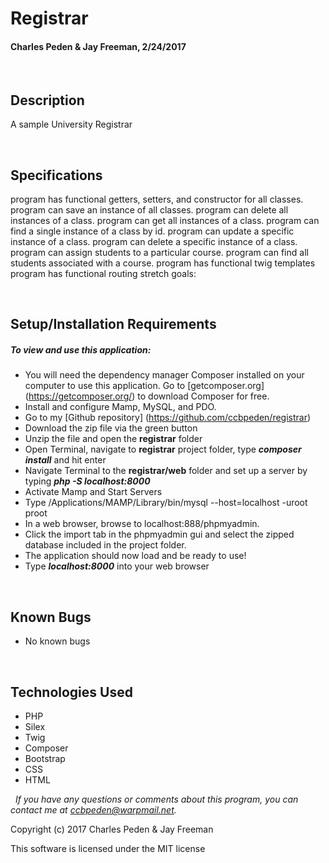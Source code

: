 # **Registrar**
#### Charles Peden & Jay Freeman, 2/24/2017

&nbsp;
## Description
A sample University Registrar

&nbsp;
## Specifications

program has functional getters, setters, and constructor for all classes. 
program can save an instance of all classes. 
program can delete all instances of a class. 
program can get all instances of a class. 
program can find a single instance of a class by id. 
program can update a specific instance of a class. 
program can delete a specific instance of a class. 
program can assign students to a particular course. 
program can find all students associated with a course. 
program has functional twig templates program has functional routing stretch goals:


&nbsp;
## Setup/Installation Requirements
##### _To view and use this application:_
* You will need the dependency manager Composer installed on your computer to use this application. Go to [getcomposer.org] (https://getcomposer.org/) to download Composer for free.
* Install and configure Mamp, MySQL, and PDO.
* Go to my [Github repository] (https://github.com/ccbpeden/registrar)
* Download the zip file via the green button
* Unzip the file and open the **registrar** folder
* Open Terminal, navigate to **registrar** project folder, type **_composer install_** and hit enter
* Navigate Terminal to the **registrar/web** folder and set up a server by typing **_php -S localhost:8000_**
* Activate Mamp and Start Servers
* Type /Applications/MAMP/Library/bin/mysql --host=localhost -uroot proot
* In a web browser, browse to localhost:888/phpmyadmin.
* Click the import tab in the phpmyadmin gui and select the zipped database included in the project folder.
* The application should now load and be ready to use!
* Type **_localhost:8000_** into your web browser

&nbsp;
## Known Bugs
* No known bugs

&nbsp;
## Technologies Used
* PHP
* Silex
* Twig
* Composer
* Bootstrap
* CSS
* HTML

&nbsp;
_If you have any questions or comments about this program, you can contact me at [ccbpeden@warpmail.net](mailto:ccbpeden@warpmail.net)._

Copyright (c) 2017 Charles Peden & Jay Freeman

This software is licensed under the MIT license
